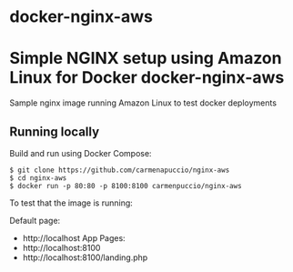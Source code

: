 # docker-nginx-aws
Simple NGINX setup using Amazon Linux for Docker
docker-nginx-aws
===========

Sample nginx image running Amazon Linux to test docker deployments

## Running locally

Build and run using Docker Compose:

	$ git clone https://github.com/carmenapuccio/nginx-aws
	$ cd nginx-aws
	$ docker run -p 80:80 -p 8100:8100 carmenpuccio/nginx-aws

To test that the image is running:

Default page: 
* http://localhost
App Pages:
* http://localhost:8100
* http://localhost:8100/landing.php


